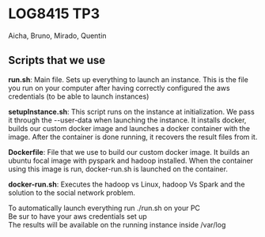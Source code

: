 # LOG8415 TP3
Aicha, Bruno, Mirado, Quentin

## Scripts that we use
__run.sh__: Main file. Sets up everything to launch an instance. This is the file you run on your computer after having correctly configured the aws credentials (to be able to launch instances)<br>

__setupInstance.sh__: This script runs on the instance at initialization. We pass it through the --user-data when launching the instance. It installs docker, builds our custom docker image and launches a docker container with the image. After the container is done running, it recovers the result files from it. <br>

__Dockerfile__: File that we use to build our custom docker image. It builds an ubuntu focal image with pyspark and hadoop installed. When the container using this image is run, docker-run.sh is launched on the container.<br>

__docker-run.sh__: Executes the hadoop vs Linux, hadoop Vs Spark and the solution to the social network problem. <br>

To automatically launch everything run ./run.sh on your PC<br>
Be sur to have your aws credentials set up<br>
The results will be available on the running instance inside /var/log